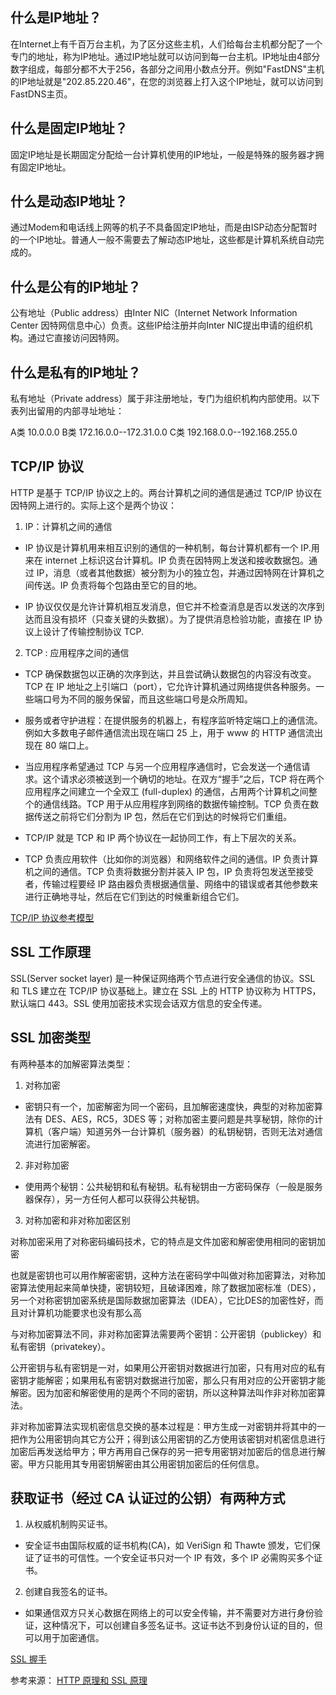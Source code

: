 ## 什么是IP地址？

在Internet上有千百万台主机，为了区分这些主机，人们给每台主机都分配了一个专门的地址，称为IP地址。通过IP地址就可以访问到每一台主机。IP地址由4部分数字组成，每部分都不大于256，各部分之间用小数点分开。例如"FastDNS"主机的IP地址就是"202.85.220.46"，在您的浏览器上打入这个IP地址，就可以访问到FastDNS主页。


## 什么是固定IP地址？

固定IP地址是长期固定分配给一台计算机使用的IP地址，一般是特殊的服务器才拥有固定IP地址。


## 什么是动态IP地址？

通过Modem和电话线上网等的机子不具备固定IP地址，而是由ISP动态分配暂时的一个IP地址。普通人一般不需要去了解动态IP地址，这些都是计算机系统自动完成的。


## 什么是公有的IP地址？

公有地址（Public address）由Inter NIC（Internet Network Information Center 因特网信息中心）负责。这些IP给注册并向Inter NIC提出申请的组织机构。通过它直接访问因特网。


## 什么是私有的IP地址？

私有地址（Private address）属于非注册地址，专门为组织机构内部使用。以下表列出留用的内部寻址地址：

A类 10.0.0.0 B类 172.16.0.0--172.31.0.0 C类 192.168.0.0--192.168.255.0


## TCP/IP 协议

HTTP 是基于 TCP/IP 协议之上的。两台计算机之间的通信是通过 TCP/IP 协议在因特网上进行的。实际上这个是两个协议：

1. IP：计算机之间的通信

- IP 协议是计算机用来相互识别的通信的一种机制，每台计算机都有一个 IP.用来在 internet 上标识这台计算机。IP 负责在因特网上发送和接收数据包。通过 IP，消息（或者其他数据）被分割为小的独立包，并通过因特网在计算机之间传送。IP 负责将每个包路由至它的目的地。

- IP 协议仅仅是允许计算机相互发消息，但它并不检查消息是否以发送的次序到达而且没有损坏（只查关键的头数据）。为了提供消息检验功能，直接在 IP 协议上设计了传输控制协议 TCP.

2. TCP : 应用程序之间的通信

- TCP 确保数据包以正确的次序到达，并且尝试确认数据包的内容没有改变。TCP 在 IP 地址之上引端口（port），它允许计算机通过网络提供各种服务。一些端口号为不同的服务保留，而且这些端口号是众所周知。

- 服务或者守护进程：在提供服务的机器上，有程序监听特定端口上的通信流。例如大多数电子邮件通信流出现在端口 25 上，用于 www 的 HTTP 通信流出现在 80 端口上。

- 当应用程序希望通过 TCP 与另一个应用程序通信时，它会发送一个通信请求。这个请求必须被送到一个确切的地址。在双方“握手”之后，TCP 将在两个应用程序之间建立一个全双工 (full-duplex) 的通信，占用两个计算机之间整个的通信线路。TCP 用于从应用程序到网络的数据传输控制。TCP 负责在数据传送之前将它们分割为 IP 包，然后在它们到达的时候将它们重组。

- TCP/IP 就是 TCP 和 IP 两个协议在一起协同工作，有上下层次的关系。

- TCP 负责应用软件（比如你的浏览器）和网络软件之间的通信。IP 负责计算机之间的通信。TCP 负责将数据分割并装入 IP 包，IP 负责将包发送至接受者，传输过程要经 IP 路由器负责根据通信量、网络中的错误或者其他参数来进行正确地寻址，然后在它们到达的时候重新组合它们。

[TCP/IP 协议参考模型](https://raw.githubusercontent.com/zoro-web/blog/master/img/0_1328873949qWNw.gif)

## SSL 工作原理

SSL(Server socket layer) 是一种保证网络两个节点进行安全通信的协议。SSL 和 TLS 建立在 TCP/IP 协议基础上。建立在 SSL 上的 HTTP 协议称为 HTTPS，默认端口 443。SSL 使用加密技术实现会话双方信息的安全传递。

## SSL 加密类型

有两种基本的加解密算法类型：

1. 对称加密

- 密钥只有一个，加密解密为同一个密码，且加解密速度快，典型的对称加密算法有 DES、AES，RC5，3DES 等；对称加密主要问题是共享秘钥，除你的计算机（客户端）知道另外一台计算机（服务器）的私钥秘钥，否则无法对通信流进行加密解密。

2. 非对称加密

- 使用两个秘钥：公共秘钥和私有秘钥。私有秘钥由一方密码保存（一般是服务器保存），另一方任何人都可以获得公共秘钥。

3. 对称加密和非对称加密区别

对称加密采用了对称密码编码技术，它的特点是文件加密和解密使用相同的密钥加密

也就是密钥也可以用作解密密钥，这种方法在密码学中叫做对称加密算法，对称加密算法使用起来简单快捷，密钥较短，且破译困难，除了数据加密标准（DES），另一个对称密钥加密系统是国际数据加密算法（IDEA），它比DES的加密性好，而且对计算机功能要求也没有那么高

与对称加密算法不同，非对称加密算法需要两个密钥：公开密钥（publickey）和私有密钥（privatekey）。

公开密钥与私有密钥是一对，如果用公开密钥对数据进行加密，只有用对应的私有密钥才能解密；如果用私有密钥对数据进行加密，那么只有用对应的公开密钥才能解密。因为加密和解密使用的是两个不同的密钥，所以这种算法叫作非对称加密算法。

非对称加密算法实现机密信息交换的基本过程是：甲方生成一对密钥并将其中的一把作为公用密钥向其它方公开；得到该公用密钥的乙方使用该密钥对机密信息进行加密后再发送给甲方；甲方再用自己保存的另一把专用密钥对加密后的信息进行解密。甲方只能用其专用密钥解密由其公用密钥加密后的任何信息。

## 获取证书（经过 CA 认证过的公钥）有两种方式

1. 从权威机制购买证书。

- 安全证书由国际权威的证书机构(CA)，如 VeriSign 和 Thawte 颁发，它们保证了证书的可信性。一个安全证书只对一个 IP 有效，多个 IP 必需购买多个证书。

2. 创建自我签名的证书。

- 如果通信双方只关心数据在网络上的可以安全传输，并不需要对方进行身份验证，这种情况下，可以创建自多签名证书。这证书达不到身份认证的目的，但可以用于加密通信。

[SSL 握手](https://raw.githubusercontent.com/zoro-web/blog/master/img/howsslwork_clip_image002.gif)

参考来源： [HTTP 原理和 SSL 原理](https://github.com/zoro-web/blog/issues/3)

